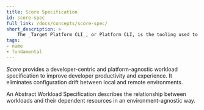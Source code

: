 ```yaml
---
title: Score Specification
id: score-spec
full_link: /docs/concepts/score-spec/
short_description: >
    The _Target Platform CLI_, or Platform CLI, is the tooling used to convert the Score Specification into the target platform configuration file of your choice.
tags:
- name
- fundamental
---
```


_Score_ provides a developer-centric and platform-agnostic workload specification to improve developer productivity and experience. It eliminates configuration drift between local and remote environments.

<!--more-->

An Abstract Workload Specification describes the relationship between workloads and their dependent resources in an environment-agnostic way.
